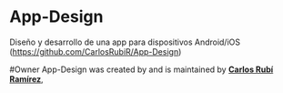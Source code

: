 ﻿# App-Design
Diseño y desarrollo de una app para dispositivos Android/iOS
(https://github.com/CarlosRubiR/App-Design)

#Owner
App-Design was created by and is maintained by **[Carlos Rubí Ramírez](https://github.com/CarlosRubiR)**,
